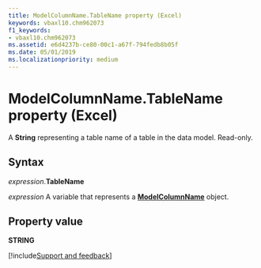 ```yaml
---
title: ModelColumnName.TableName property (Excel)
keywords: vbaxl10.chm962073
f1_keywords:
- vbaxl10.chm962073
ms.assetid: e6d4237b-ce80-00c1-a67f-794fedb8b05f
ms.date: 05/01/2019
ms.localizationpriority: medium
---
```



# ModelColumnName.TableName property (Excel)

A **String** representing a table name of a table in the data model. Read-only.


## Syntax

_expression_.**TableName**

_expression_ A variable that represents a **[ModelColumnName](Excel.modelcolumnname.md)** object.


## Property value

**STRING**




[!include[Support and feedback](~/includes/feedback-boilerplate.md)]
